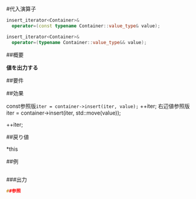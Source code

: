 #代入演算子
```cpp
insert_iterator<Container>&
  operator=(const typename Container::value_type& value);

insert_iterator<Container>&
  operator=(typename Container::value_type&& value);
```

##概要

<b>値を出力する</b>



##要件



##効果

const参照版`iter = container->insert(iter, value);`
++iter;
右辺値参照版iter = container->insert(iter, std::move(value));

++iter;


##戻り値

*this



##例

```cpp
```

###出力

```cpp
##参照
```
